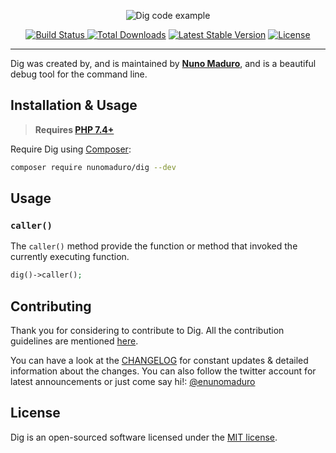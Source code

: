 <p align="center">
    <img src="https://raw.githubusercontent.com/nunomaduro/dig/master/art/example.png" alt="Dig code example">
</p>

<p align="center">
  <a href="https://github.com/nunomaduro/dig/actions"><img src="https://img.shields.io/github/workflow/status/nunomaduro/dig/Static%20Analysis.svg" alt="Build Status"></img</a>
  <a href="https://packagist.org/packages/nunomaduro/dig"><img src="https://poser.pugx.org/nunomaduro/dig/downloads" alt="Total Downloads"></a>
  <a href="https://packagist.org/packages/nunomaduro/dig"><img src="https://poser.pugx.org/nunomaduro/dig/v" alt="Latest Stable Version"></a>
  <a href="https://packagist.org/packages/nunomaduro/dig"><img src="https://poser.pugx.org/nunomaduro/dig/license" alt="License"></a>
</p>

---

Dig was created by, and is maintained by **[Nuno Maduro](https://github.com/nunomaduro)**, and is a beautiful debug tool for the command line.

## Installation & Usage

> **Requires [PHP 7.4+](https://php.net/releases/)**

Require Dig using [Composer](https://getcomposer.org):

```bash
composer require nunomaduro/dig --dev
```

## Usage

### `caller()`

The `caller()` method provide the function or method that invoked the currently executing function.

```php
dig()->caller();
```

## Contributing

Thank you for considering to contribute to Dig. All the contribution guidelines are mentioned [here](CONTRIBUTING.md).

You can have a look at the [CHANGELOG](CHANGELOG.md) for constant updates & detailed information about the changes. You can also follow the twitter account for latest announcements or just come say hi!: [@enunomaduro](https://twitter.com/enunomaduro)

## License

Dig is an open-sourced software licensed under the [MIT license](LICENSE.md).

